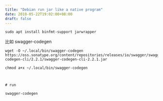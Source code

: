 ```yaml
---
title: "Debian run jar like a native program"
date: 2018-05-22T19:02:00+08:00
draft: false
---
```




```
sudo apt install binfmt-support jarwrapper
```


比如 swagger-codegen




```
wget -O ~/.local/bin/swagger-codegen https://oss.sonatype.org/content/repositories/releases/io/swagger/swagger-codegen-cli/2.2.1/swagger-codegen-cli-2.2.1.jar
chmod a+x ~/.local/bin/swagger-codegen

# run
swagger-codegen
```


 


